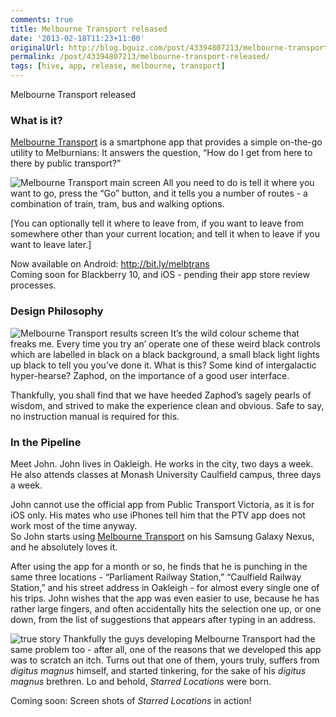 ```yaml
---
comments: true
title: Melbourne Transport released
date: '2013-02-18T11:23+11:00'
originalUrl: http://blog.bguiz.com/post/43394807213/melbourne-transport-released
permalink: /post/43394807213/melbourne-transport-released/
tags: [hive, app, release, melbourne, transport]
---
```


<p>Melbourne Transport released</p>
<h3>What is it?</h3>
<p><a href="http://melbournetransport.co" target="_blank">Melbourne Transport</a> is a smartphone app that provides a simple on-the-go utility to Melburnians: It answers the question, &#8220;How do I get from here to there by public transport?&#8221;</p>
<p><img alt="Melbourne Transport main screen" src="https://lh5.ggpht.com/QriBYaAPU_5HLndv209MYHJTLhIrddftqSgVzkrMFKyhmUE-Byr0f604nt70CK2Pu5f0"/> All you need to do is tell it where you want to go, press the &#8220;Go&#8221; button, and it tells you a number of routes - a combination of train, tram, bus and walking options.</p>
<p>[You can optionally tell it where to leave from, if you want to leave from somewhere other than your current location; and tell it when to leave if you want to leave later.]</p>
<p>Now available on Android: <a href="http://bit.ly/melbtrans" target="_blank">http://bit.ly/melbtrans</a> <br/> Coming soon for Blackberry 10, and iOS - pending their app store review processes.</p>
<h3>Design Philosophy</h3>
<p><img alt="Melbourne Transport results screen" src="https://lh4.ggpht.com/RzpcayRt3nC0RAA5lgVijpZEckaD9TIwh-af1IbnKpqKfsoSLLJn65o4VlyqZi0G3Do"/> It&#8217;s the wild colour scheme that freaks me. Every time you try an&#8217; operate one of these weird black controls which are labelled in black on a black background, a small black light lights up black to tell you you&#8217;ve done it. What is this? Some kind of intergalactic hyper-hearse? Zaphod, on the importance of a good user interface.</p>
<p>Thankfully, you shall find that we have heeded Zaphod&#8217;s sagely pearls of wisdom, and strived to make the experience clean and obvious. Safe to say, no instruction manual is required for this.</p>
<h3>In the Pipeline</h3>
<p>Meet John. John lives in Oakleigh. He works in the city, two days a week. He also attends classes at Monash University Caulfield campus, three days a week.</p>
<p>John cannot use the official app from Public Transport Victoria, as it is for iOS only. His mates who use iPhones tell him that the PTV app does not work most of the time anyway.<br/> So John starts using <a href="http://melbournetransport.co" target="_blank">Melbourne Transport</a> on his Samsung Galaxy Nexus, and he absolutely loves it.</p>
<p>After using the app for a month or so, he finds that he is punching in the same three locations - &#8220;Parliament Railway Station,&#8221; &#8220;Caulfield Railway Station,&#8221; and his street address in Oakleigh - for almost every single one of his trips. John wishes that the app was even easier to use, because he has rather large fingers, and often accidentally hits the selection one up, or one down, from the list of suggestions that appears after typing in an address.</p>
<p><img alt="true story" src="http://i0.kym-cdn.com/photos/images/original/000/141/644/7nTnr.png?1309330974"/> Thankfully the guys developing Melbourne Transport had the same problem too - after all, one of the reasons that we developed this app was to scratch an itch. Turns out that one of them, yours truly, suffers from <em>digitus magnus</em> himself, and started tinkering, for the sake of his <em>digitus magnus</em> brethren. Lo and behold, <em>Starred Locations</em> were born.</p>
<p>Coming soon: Screen shots of <em>Starred Locations</em> in action!</p>